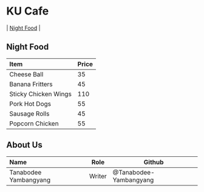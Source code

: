 # KU Cafe

| [Night Food](#night-food) |

## Night Food

| Item                     | Price    |
|:-------------------------|----------|
| Cheese Ball              | 35       |
| Banana Fritters          | 45       |
| Sticky Chicken Wings     | 110      |
| Pork Hot Dogs            | 55       |
| Sausage Rolls            | 45       |
| Popcorn Chicken          | 55       |

## About Us

| Name      | Role      | Github          |
|:----------|-----------|-----------------|
| Tanabodee Yambangyang | Writer | @Tanabodee-Yambangyang |

